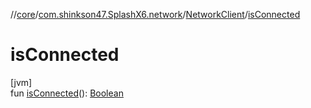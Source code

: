 //[core](../../../index.md)/[com.shinkson47.SplashX6.network](../index.md)/[NetworkClient](index.md)/[isConnected](is-connected.md)

# isConnected

[jvm]\
fun [isConnected](is-connected.md)(): [Boolean](https://kotlinlang.org/api/latest/jvm/stdlib/kotlin/-boolean/index.html)
